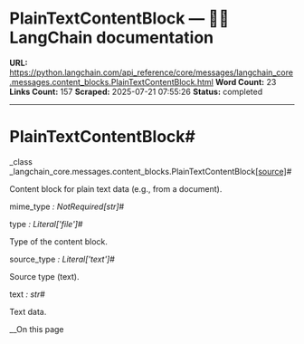 # PlainTextContentBlock — 🦜🔗 LangChain  documentation

**URL:** https://python.langchain.com/api_reference/core/messages/langchain_core.messages.content_blocks.PlainTextContentBlock.html
**Word Count:** 23
**Links Count:** 157
**Scraped:** 2025-07-21 07:55:26
**Status:** completed

---

# PlainTextContentBlock\#

_class _langchain\_core.messages.content\_blocks.PlainTextContentBlock[\[source\]](https://python.langchain.com/api_reference/_modules/langchain_core/messages/content_blocks.html#PlainTextContentBlock)\#     

Content block for plain text data \(e.g., from a document\).

mime\_type _: NotRequired\[str\]_\#     

type _: Literal\['file'\]_\#     

Type of the content block.

source\_type _: Literal\['text'\]_\#     

Source type \(text\).

text _: str_\#     

Text data.

__On this page